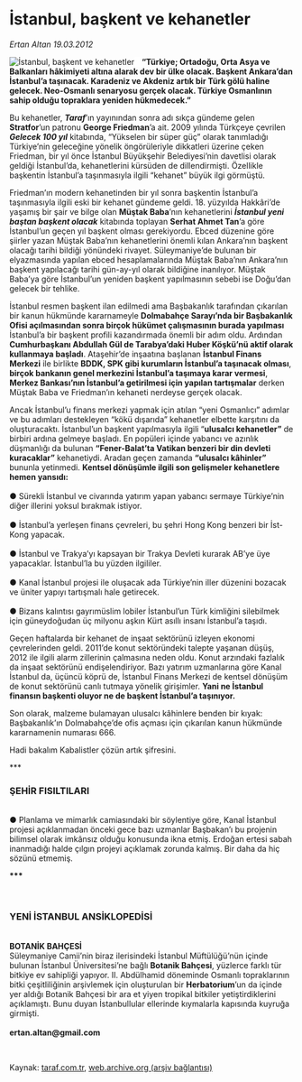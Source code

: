 # İstanbul, başkent ve kehanetler

*Ertan Altan 19.03.2012*

<div class="yazi"><img align="left" alt="İstanbul, başkent ve kehanetler" border="0" src="http://www.taraf.com.tr/fotoraflar/makaleler/istanbul-baskent-ve-kehanetler_4248_orijinal.jpg" style="border-right-width:10px; border-color:#FFFFFF"/><p><b>“Türkiye; Ortadoğu, Orta Asya ve Balkanları hâkimiyeti altına alarak dev bir ülke olacak. Başkent Ankara’dan İstanbul’a taşınacak. Karadeniz ve Akdeniz artık bir Türk gölü haline gelecek. Neo-Osmanlı senaryosu gerçek olacak. Türkiye Osmanlının sahip olduğu topraklara yeniden hükmedecek.” </b></p>
<p>Bu kehanetler, <b><i>Taraf</i></b>’ın yayınından sonra adı sıkça gündeme gelen <b>Stratfor</b>’un patronu <b>George Friedman</b>’a ait. 2009 yılında Türkçeye çevrilen <b><i>Gelecek 100 yıl</i></b> kitabında, “Yükselen bir süper güç” olarak tanımladığı Türkiye’nin geleceğine yönelik öngörüleriyle dikkatleri üzerine çeken Friedman, bir yıl önce İstanbul Büyükşehir Belediyesi’nin davetlisi olarak geldiği İstanbul’da, kehanetlerini kürsüden de dillendirmişti. Özellikle başkentin İstanbul’a taşınmasıyla ilgili “kehanet” büyük ilgi görmüştü. </p>
<p>Friedman’ın modern kehanetinden bir yıl sonra başkentin İstanbul’a taşınmasıyla ilgili eski bir kehanet gündeme geldi. 18. yüzyılda Hakkâri’de yaşamış bir şair ve bilge olan <b>Müştak Baba</b>’nın kehanetlerini <b><i>İstanbul yeni baştan başkent olacak</i></b> kitabında toplayan <b>Serhat Ahmet Tan</b>’a göre İstanbul’un geçen yıl başkent olması gerekiyordu. Ebced düzenine göre şiirler yazan Müştak Baba’nın kehanetlerini önemli kılan Ankara’nın başkent olacağı tarihi bildiği yönündeki rivayet. Süleymaniye’de bulunan bir elyazmasında yapılan ebced hesaplamalarında Müştak Baba’nın Ankara’nın başkent yapılacağı tarihi gün-ay-yıl olarak bildiğine inanılıyor. Müştak Baba’ya göre İstanbul’un yeniden başkent yapılmasının sebebi ise Doğu’dan gelecek bir tehlike. </p>
<p>İstanbul resmen başkent ilan edilmedi ama Başbakanlık tarafından çıkarılan bir kanun hükmünde kararnameyle <b>Dolmabahçe Sarayı’nda bir Başbakanlık Ofisi açılmasından sonra birçok hükümet çalışmasının burada yapılması </b>İstanbul’a bir başkent profili kazandırmada önemli bir adım oldu. Ardından <b>Cumhurbaşkanı Abdullah Gül de Tarabya’daki Huber Köşkü’nü aktif olarak kullanmaya başladı</b>. Ataşehir’de inşaatına başlanan <b>İstanbul Finans Merkezi</b> ile birlikte <b>BDDK, SPK gibi kurumların İstanbul’a taşınacak olması</b>, <b>birçok bankanın genel merkezini İstanbul’a taşımaya karar vermesi</b>, <b>Merkez Bankası’nın İstanbul’a getirilmesi için yapılan tartışmalar</b> derken Müştak Baba ve Friedman’ın kehaneti nerdeyse gerçek olacak. </p>
<p>Ancak İstanbul’u finans merkezi yapmak için atılan “yeni Osmanlıcı” adımlar ve bu adımları destekleyen “kökü dışarıda” kehanetler elbette karşıtını da oluşturacaktı. İstanbul’un başkent yapılmasıyla ilgili “<b>ulusalcı kehanetler”</b> de birbiri ardına gelmeye başladı. En popüleri içinde yabancı ve azınlık düşmanlığı da bulunan <b>“Fener-Balat’ta Vatikan benzeri bir din devleti kuracaklar”</b> kehanetiydi. Aradan geçen zamanda <b>“ulusalcı kâhinler”</b> bununla yetinmedi. <b>Kentsel dönüşümle ilgili son gelişmeler kehanetlere hemen yansıdı:<br/><br/></b>● Sürekli İstanbul ve civarında yatırım yapan yabancı sermaye Türkiye’nin diğer illerini yoksul bırakmak istiyor.<br/><br/>● İstanbul’a yerleşen finans çevreleri, bu şehri Hong Kong benzeri bir İst-Kong yapacak.<br/><br/>● İstanbul ve Trakya’yı kapsayan bir Trakya Devleti kurarak AB’ye üye yapacaklar. İstanbul’la bu yüzden ilgililer.<br/><br/>● Kanal İstanbul projesi ile oluşacak ada Türkiye’nin iller düzenini bozacak ve üniter yapıyı tartışmalı hale getirecek.<br/><br/>● Bizans kalıntısı gayrımüslim lobiler İstanbul’un Türk kimliğini silebilmek için güneydoğudan üç milyonu aşkın Kürt asıllı insanı İstanbul’a taşıdı. </p>
<p>Geçen haftalarda bir kehanet de inşaat sektörünü izleyen ekonomi çevrelerinden geldi. 2011’de konut sektöründeki talepte yaşanan düşüş, 2012 ile ilgili alarm zillerinin çalmasına neden oldu. Konut arzındaki fazlalık da inşaat sektörünü endişelendiriyor. Bazı yatırım uzmanlarına göre Kanal İstanbul da, üçüncü köprü de, İstanbul Finans Merkezi de kentsel dönüşüm de konut sektörünü canlı tutmaya yönelik girişimler. <b>Yani ne İstanbul finansın başkenti oluyor ne de başkent İstanbul’a taşınıyor.</b> </p>
<p>Son olarak, malzeme bulamayan ulusalcı kâhinlere benden bir kıyak: Başbakanlık’ın Dolmabahçe’de ofis açması için çıkarılan kanun hükmünde kararnamenin numarası 666. </p>
<p>Hadi bakalım Kabalistler çözün artık şifresini.</p>
<p>***</p>
<h3>ŞEHİR FISILTILARI</h3>
<p><b><br/></b>● Planlama ve mimarlık camiasındaki bir söylentiye göre, Kanal İstanbul projesi açıklanmadan önceki gece bazı uzmanlar Başbakan’ı bu projenin bilimsel olarak imkânsız olduğu konusunda ikna etmiş. Erdoğan ertesi sabah inanmadığı halde çılgın projeyi açıklamak zorunda kalmış. Bir daha da hiç sözünü etmemiş. </p>
<p><b>***</b></p>
<p><b> </b></p>
<h3>YENİ İSTANBUL ANSİKLOPEDİSİ</h3>
<p><b><br/></b><b>BOTANİK BAHÇESİ<br/></b>Süleymaniye Camii’nin biraz ilerisindeki İstanbul Müftülüğü’nün içinde bulunan İstanbul Üniversitesi’ne bağlı <b>Botanik Bahçesi</b>, yüzlerce farklı tür bitkiye ev sahipliği yapıyor. II. Abdülhamid döneminde Osmanlı topraklarının bitki çeşitliliğinin arşivlemek için oluşturulan bir <b>Herbatorium</b>’un da içinde yer aldığı Botanik Bahçesi bir ara et yiyen tropikal bitkiler yetiştirdiklerini açıklamıştı. Bunu duyan İstanbullular ellerinde kıymalarla kapısında kuyruğa girmişti.<b> <br/><br/></b><b>ertan.altan@gmail.com</b></p>
<p><b> </b></p>
</div>

Kaynak: [taraf.com.tr](http://www.taraf.com.tr/ertan-altan/makale-istanbul-baskent-ve-kehanetler.htm), [web.archive.org (arşiv bağlantısı)](http://web.archive.org/web/20131107063405/http://www.taraf.com.tr/ertan-altan/makale-istanbul-baskent-ve-kehanetler.htm)

